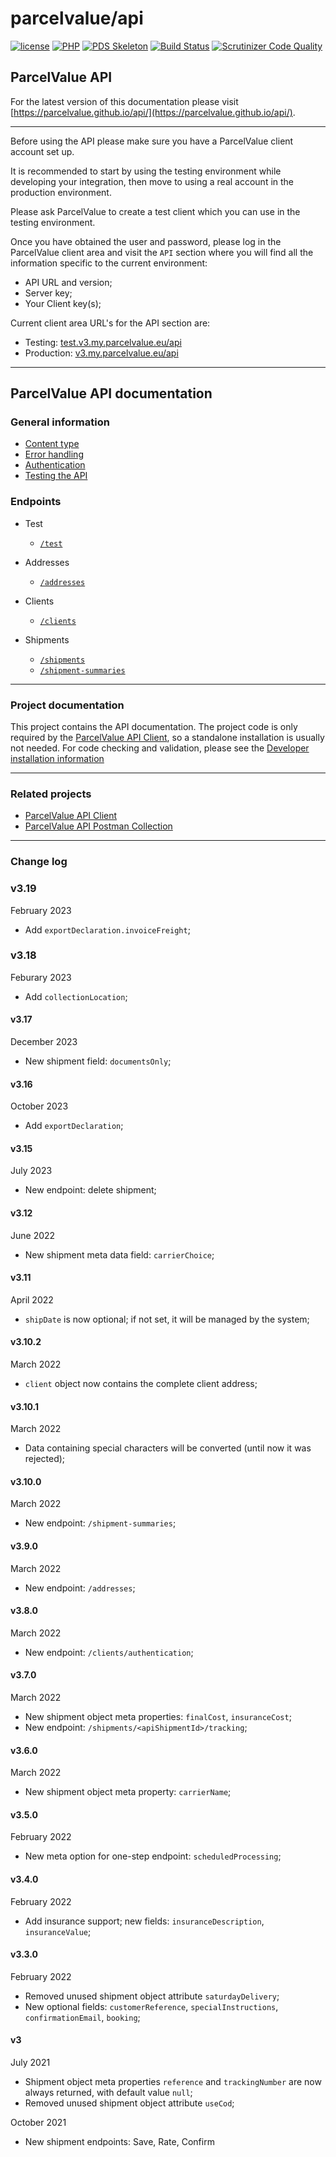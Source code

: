 # parcelvalue/api

[![license](https://img.shields.io/github/license/parcelvalue/api.svg)](https://github.com/parcelvalue/api)
[![PHP](https://img.shields.io/packagist/php-v/parcelvalue/api.svg)](https://www.php.net)
[![PDS Skeleton](https://img.shields.io/badge/pds-skeleton-blue.svg)](https://github.com/php-pds/skeleton)
[![Build Status](https://travis-ci.org/parcelvalue/api.svg)](https://travis-ci.org/parcelvalue/api)
[![Scrutinizer Code Quality](https://scrutinizer-ci.com/g/parcelvalue/api/badges/quality-score.png)](https://scrutinizer-ci.com/g/parcelvalue/api/)

## ParcelValue API

For the latest version of this documentation please visit [https://parcelvalue.github.io/api/](https://parcelvalue.github.io/api/).

---

Before using the API please make sure you have a ParcelValue client account set up.

It is recommended to start by using the testing environment while developing your integration, then move to using a real account in the production environment.

Please ask ParcelValue to create a test client which you can use in the testing environment.

Once you have obtained the user and password, please log in the ParcelValue client area and visit the `API` section where you will find all the information specific to the current environment:

- API URL and version;
- Server key;
- Your Client key(s);

Current client area URL's for the API section are:

- Testing: [test.v3.my.parcelvalue.eu/api](https://test.v3.my.parcelvalue.eu/api)
- Production: [v3.my.parcelvalue.eu/api](https://v3.my.parcelvalue.eu/api)

---

## ParcelValue API documentation

### General information

* [Content type](/docs/ContentType.md)
* [Error handling](/docs/ErrorHandling.md)
* [Authentication](/docs/Authentication.md)
* [Testing the API](/docs/Testing.md)

### Endpoints

* Test
    * [`/test`](/docs/Endpoints/Test.md)

* Addresses
    * [`/addresses`](/docs/Endpoints/Addresses/Addresses.md)

* Clients
    * [`/clients`](/docs/Endpoints/Clients/Clients.md)

* Shipments
    * [`/shipments`](/docs/Endpoints/Shipments/Shipments.md)
    * [`/shipment-summaries`](/docs/Endpoints/ShipmentSummaries/ShipmentSummaries.md)

---

### Project documentation

This project contains the API documentation.
The project code is only required by the [ParcelValue API Client](https://github.com/parcelvalue/api-client), so a standalone installation is usually not needed.
For code checking and validation, please see the [Developer installation information](/docs/DeveloperInstallation.md)


---

### Related projects

* [ParcelValue API Client](https://github.com/parcelvalue/api-client)
* [ParcelValue API Postman Collection](https://github.com/parcelvalue/postman-collection)

---

### Change log

### v3.19

February 2023

* Add `exportDeclaration.invoiceFreight`;

### v3.18

Feburary 2023

* Add `collectionLocation`;

#### v3.17

December 2023

* New shipment field: `documentsOnly`;

#### v3.16

October 2023

* Add `exportDeclaration`;

#### v3.15

July 2023

* New endpoint: delete shipment;

#### v3.12

June 2022

* New shipment meta data field: `carrierChoice`;

#### v3.11

April 2022

* `shipDate` is now optional; if not set, it will be managed by the system;

#### v3.10.2

March 2022

* `client` object now contains the complete client address;

#### v3.10.1

March 2022

* Data containing special characters will be converted (until now it was rejected);

#### v3.10.0

March 2022

* New endpoint: `/shipment-summaries`;

#### v3.9.0

March 2022

* New endpoint: `/addresses`;

#### v3.8.0

March 2022

* New endpoint: `/clients/authentication`;

#### v3.7.0

March 2022

* New shipment object meta properties: `finalCost`, `insuranceCost`;
* New endpoint: `/shipments/<apiShipmentId>/tracking`;

#### v3.6.0

March 2022

* New shipment object meta property: `carrierName`;

#### v3.5.0

February 2022

* New meta option for one-step endpoint: `scheduledProcessing`;

#### v3.4.0

February 2022

* Add insurance support; new fields: `insuranceDescription`, `insuranceValue`;

#### v3.3.0

February 2022

* Removed unused shipment object attribute `saturdayDelivery`;
* New optional fields: `customerReference`, `specialInstructions`, `confirmationEmail`, `booking`;

#### v3

July 2021

* Shipment object meta properties `reference` and `trackingNumber` are now always returned, with default value `null`;
* Removed unused shipment object attribute `useCod`;

October 2021

* New shipment endpoints: Save, Rate, Confirm
